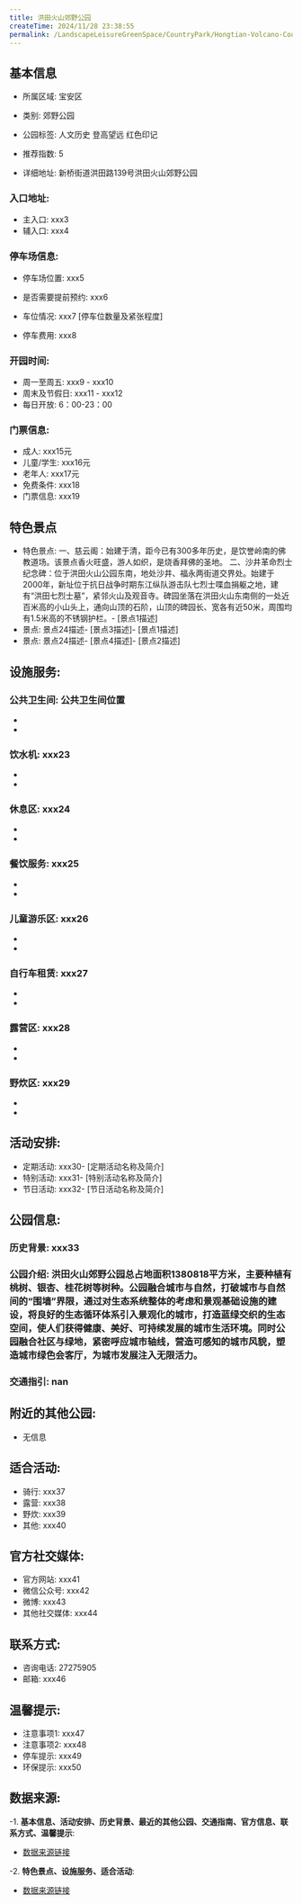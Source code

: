 ```yaml
---
title: 洪田火山郊野公园
createTime: 2024/11/28 23:38:55
permalink: /LandscapeLeisureGreenSpace/CountryPark/Hongtian-Volcano-Country-Park/
---
```


<ImageCard
  image="https://cgj.sz.gov.cn/img/4/4005/4005948/10775219.png"
  title="洪田火山郊野公园"
  description="洪田火山郊野公园总占地面积1380818平方米，主要种植有桃树、银杏、桂花树等树种。公园融合城市与自然，打破城市与自然间的“围墙”"
  href="/"
  author="深圳公园"
  date="2024/11/28"
/>

## 基本信息

- 所属区域: 宝安区

- 类别: 郊野公园

- 公园标签: 人文历史 登高望远 红色印记

- 推荐指数: 5

- 详细地址: 新桥街道洪田路139号洪田火山郊野公园

### 入口地址:
- 主入口: xxx3
- 辅入口: xxx4
### 停车场信息:
- 停车场位置: xxx5

- 是否需要提前预约: xxx6

- 车位情况: xxx7 [停车位数量及紧张程度]

- 停车费用: xxx8

### 开园时间:
- 周一至周五: xxx9 - xxx10
- 周末及节假日: xxx11 - xxx12
- 每日开放: 6：00-23：00

### 门票信息:
- 成人: xxx15元
- 儿童/学生: xxx16元
- 老年人: xxx17元
- 免费条件: xxx18
- 门票信息: xxx19
## 特色景点
- 特色景点: 一、慈云阁：始建于清，距今已有300多年历史，是饮誉岭南的佛教道场。该景点香火旺盛，游人如织，是烧香拜佛的圣地。
二、沙井革命烈士纪念碑：位于洪田火山公园东南，地处沙井、福永两街道交界处。始建于2000年，新址位于抗日战争时期东江纵队游击队七烈士喋血捐躯之地，建有“洪田七烈士墓”，紧邻火山及观音寺。碑园坐落在洪田火山东南侧的一处近百米高的小山头上，通向山顶的石阶，山顶的碑园长、宽各有近50米，周围均有1.5米高的不锈钢护栏。- [景点1描述]
- 景点: 景点24描述- [景点3描述]- [景点1描述]
- 景点: 景点24描述- [景点4描述]- [景点2描述]
## 设施服务:
### 公共卫生间: 公共卫生间位置
- 
- 
### 饮水机: xxx23
- 
- 
### 休息区: xxx24
- 
- 
### 餐饮服务: xxx25
- 
- 
### 儿童游乐区: xxx26
- 
- 
### 自行车租赁: xxx27
- 
- 
### 露营区: xxx28
- 
- 
### 野炊区: xxx29

- 
- 
## 活动安排:
- 定期活动: xxx30- [定期活动名称及简介]
- 特别活动: xxx31- [特别活动名称及简介]
- 节日活动: xxx32- [节日活动名称及简介]
## 公园信息:
### 历史背景: xxx33
### 公园介绍: 洪田火山郊野公园总占地面积1380818平方米，主要种植有桃树、银杏、桂花树等树种。公园融合城市与自然，打破城市与自然间的“围墙”界限，通过对生态系统整体的考虑和景观基础设施的建设，将良好的生态循环体系引入景观化的城市，打造蓝绿交织的生态空间，使人们获得健康、美好、可持续发展的城市生活环境。同时公园融合社区与绿地，紧密呼应城市轴线，营造可感知的城市风貌，塑造城市绿色会客厅，为城市发展注入无限活力。
### 交通指引: nan

## 附近的其他公园:
- 无信息

## 适合活动:
- 骑行: xxx37
- 露营: xxx38
- 野炊: xxx39
- 其他: xxx40

## 官方社交媒体:
- 官方网站: xxx41
- 微信公众号: xxx42
- 微博: xxx43
- 其他社交媒体: xxx44

## 联系方式:
- 咨询电话: 27275905
- 邮箱: xxx46

## 温馨提示:
- 注意事项1: xxx47
- 注意事项2: xxx48
- 停车提示: xxx49
- 环保提示: xxx50

## 数据来源:
-1. **基本信息、活动安排、历史背景、最近的其他公园、交通指南、官方信息、联系方式、温馨提示**:
- [数据来源链接](xxx51)

-2. **特色景点、设施服务、适合活动**:
- [数据来源链接](xxx51)

